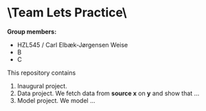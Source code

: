 # \Team Lets Practice\

**Group members:**
- HZL545 / Carl Elbæk-Jørgensen Weise
- B
- C

This repository contains  
1. Inaugural project. 
2. Data project. We fetch data from **source x** on **y** and show that ...
3. Model project. We model ...
